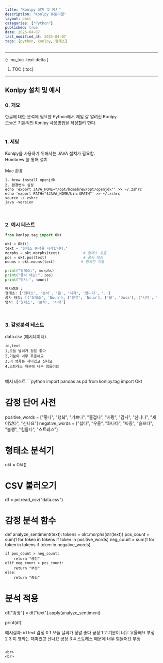 ```yaml
---
title: "Konlpy 설치 및 예시"
description: "Konlpy 튜토리얼"
layout: post
categories: ["Python"]
published: true
date: 2025-04-07
last_modified_at: 2025-04-07
tags: [python, konlpy, 형태소]
---
```

---
{: .no_toc .text-delta }

1. TOC
{:toc}
---

<!-- 글의 제목은 ##
    나머지 큰 제목은 ###
    이후 나머지는 3개이상 -->

## Konlpy 설치 및 예시

### 0. 개요
한글에 대한 분석에 필요한 Python에서 제일 잘 알려진 Konlpy.<br>
오늘은 기본적인 Konlpy 사용방법을 작성할려 한다.<br>
<br>

### 1. 세팅
Konlpy을 사용하기 위해서는 JAVA 설치가 필요함.<br>
Hombrew 를 통해 설치<br>
<br>
Mac 환경
```
1. brew install openjdk
2. 환경변수 설정
echo 'export JAVA_HOME="/opt/homebrew/opt/openjdk"' >> ~/.zshrc
echo 'export PATH="$JAVA_HOME/bin:$PATH"' >> ~/.zshrc
source ~/.zshrc
java -version
```
<br>

### 2. 예시 테스트

```python
from konlpy.tag import Okt

okt = Okt()
text = "형태소 분석을 시작합니다."
morphs = okt.morphs(text)           # 형태소 추출
pos = okt.pos(text)                 # 품사 태깅
nouns = okt.nouns(text)            # 명사만 추출

print("형태소:", morphs)
print("품사 태깅:", pos)
print("명사:", nouns)

예시결과 :
형태소: ['형태소', '분석', '을', '시작', '합니다', '.']
품사 태깅: [('형태소', 'Noun'), ('분석', 'Noun'), ('을', 'Josa'), ('시작', 'Noun'), ('합니다', 'Verb'), ('.', 'Punctuation')]
명사: ['형태소', '분석', '시작']

```
<br>

### 3. 감정분석 테스트
data.csv (예시데이터)
```csv
id,text
1,오늘 날씨가 정말 좋다
2,기분이 너무 우울해요
3,이 영화는 재미있고 신나요
4,스트레스 때문에 너무 힘들어요
```
<br>
예시 테스트
```python
import pandas as pd
from konlpy.tag import Okt

# 감정 단어 사전
positive_words = ["좋다", "행복", "기쁘다", "즐겁다", "사랑", "감사", "신나다", "재미있다", "신나요"]
negative_words = ["싫다", "우울", "화나다", "짜증", "슬프다", "불행", "힘들다", "스트레스"]

# 형태소 분석기
okt = Okt()

# CSV 불러오기
df = pd.read_csv("data.csv")

# 감정 분석 함수
def analyze_sentiment(text):
    tokens = okt.morphs(str(text))
    pos_count = sum(1 for token in tokens if token in positive_words)
    neg_count = sum(1 for token in tokens if token in negative_words)
    
    if pos_count > neg_count:
        return "긍정"
    elif neg_count > pos_count:
        return "부정"
    else:
        return "중립"

# 분석 적용
df["감정"] = df["text"].apply(analyze_sentiment)

print(df)

예시결과:
   id                       text   감정
0   1       오늘 날씨가 정말 좋다    긍정
1   2       기분이 너무 우울해요    부정
2   3   이 영화는 재미있고 신나요    긍정
3   4  스트레스 때문에 너무 힘들어요   부정
```

<br>
<br>